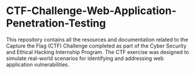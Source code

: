 # CTF-Challenge-Web-Application-Penetration-Testing
This repository contains all the resources and documentation related to the Capture the Flag (CTF) Challenge completed as part of the Cyber Security and Ethical Hacking Internship Program. The CTF exercise was designed to simulate real-world scenarios for identifying and addressing web application vulnerabilities.
